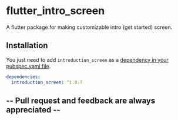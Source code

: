 # flutter_intro_screen

A flutter package for making customizable intro (get started) screen.

## Installation

You just need to add `introduction_screen` as a [dependency in your pubspec.yaml file](https://flutter.io/using-packages/).

```yaml
dependencies:
  introduction_screen: ^1.0.7
```

## -- Pull request and feedback are always appreciated --